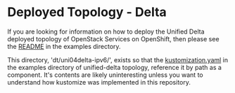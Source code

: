 # Deployed Topology - Delta

If you are looking for information on how to deploy the Unified Delta deployed
topology of OpenStack Services on OpenShift, then please see the
[README](../../examples/dt/uni04delta-ipv6/README.md) in the examples directory.

This directory, 'dt/uni04delta-ipv6/', exists so that the
[kustomization.yaml](../../examples/dt/uni04delta-ipv6/kustomization.yaml) in the
examples directory of unified-delta topology, reference it by path as a
component. It's contents are likely uninteresting unless you want to
understand how kustomize was implemented in this repository.
